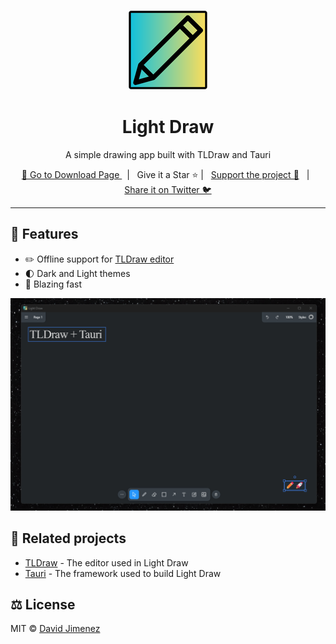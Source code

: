 <p align="center">
  <a href="https://github.com/dubisdev/lightdraw">
    <img src="./src-tauri/icons/128x128.png"/>
  </a>
</p>

<h1 align="center">Light Draw</h1>

<p align="center">A simple drawing app built with TLDraw and Tauri</p>

<p align="center">
  <a href="https://github.com/dubisdev/lightdraw/releases/latest">
    🔗 Go to Download Page
  </a>
    &nbsp; | &nbsp; Give it a Star ⭐ | &nbsp;
    <a href="https://www.buymeacoffee.com/dubisdev">Support the project 🤝</a>
    &nbsp; | &nbsp;
    <a href="https://twitter.com/intent/tweet?text=I%27m%20using%20%23LightDraw%20-%20a%20simple%20drawing%20app%20by%20%40dubisdev%0A%0Ahttps%3A%2F%2Fgithub.com%2Fdubisdev%2Flightdraw">
      Share it on Twitter 🐦
    </a>
</p>

<hr />

## 🚀 Features

- ✏️ Offline support for [TLDraw editor](https://tldraw.com/)
- 🌓 Dark and Light themes
- 🚀 Blazing fast

<p align="center">
  <img src="./assets/lightdraw.gif"/>
</p>

## 🤝 Related projects

- [TLDraw](https://github.com/tldraw) - The editor used in Light Draw
- [Tauri](https://tauri.app) - The framework used to build Light Draw

## ⚖️ License

MIT © [David Jimenez](https://dubis.dev)
